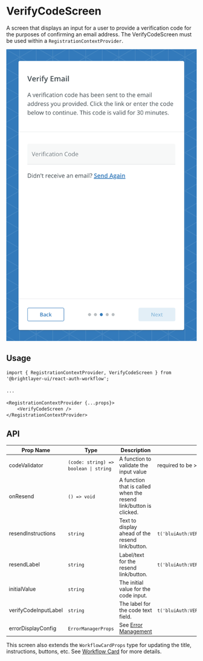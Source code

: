 # VerifyCodeScreen

A screen that displays an input for a user to provide a verification code for the purposes of confirming an email address. The VerifyCodeScreen must be used within a `RegistrationContextProvider`.

![Verify Code](../../media/screens/verify-email.png)

## Usage

```tsx
import { RegistrationContextProvider, VerifyCodeScreen } from '@brightlayer-ui/react-auth-workflow';

...

<RegistrationContextProvider {...props}>
    <VerifyCodeScreen />
</RegistrationContextProvider>
```

## API

| Prop Name | Type | Description | Default |
|---|---|---|---|
| codeValidator | `(code: string) => boolean \| string` | A function to validate the input value | required to be > 0 characters |
| onResend | `() => void` | A function that is called when the resend link/button is clicked. |  |
| resendInstructions | `string` | Text to display ahead of the resend link/button. | `t('bluiAuth:VERIFY_CODE.RESEND_INSTRUCTIONS')` |
| resendLabel | `string` | Label/text for the resend link/button. | `t('bluiAuth:VERIFY_CODE.RESEND')` |
| initialValue | `string` | The initial value for the code input. |  |
| verifyCodeInputLabel | `string` | The label for the code text field. | `t('bluiAuth:VERIFY_CODE.VERIFICATION_CODE')` |
| errorDisplayConfig | `ErrorManagerProps` | See [Error Management](../error-management.md) |  |

This screen also extends the `WorkflowCardProps` type for updating the title, instructions, buttons, etc. See [Workflow Card](../components/workflow-card.md) for more details.